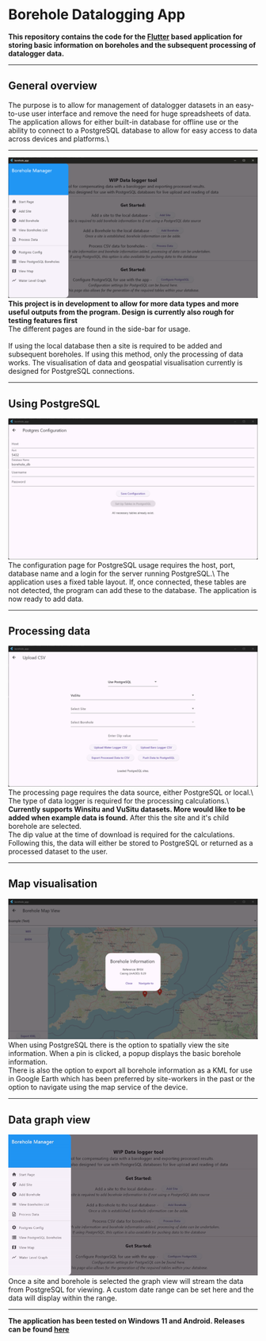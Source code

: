 # Borehole Datalogging App
**This repository contains the code for the [Flutter](https://github.com/flutter/flutter) based application for storing basic information on boreholes and the subsequent processing of datalogger data.** 

---

## General overview
The purpose is to allow for management of datalogger datasets in an easy-to-use user interface and remove the need for huge spreadsheets of data.\
The application allows for either built-in database for offline use or the ability to connect to a PostgreSQL database to allow for easy access to data across devices and platforms.\

---

![Homepage](resources/homepage.png) \
**This project is in development to allow for more data types and more useful outputs from the program. Design is currently also rough for testing features first** \
The different pages are found in the side-bar for usage.\
\
If using the local database then a site is required to be added and subsequent boreholes. If using this method, only the processing of data works. The visualisation of data and geospatial visualisation currently is designed for PostgreSQL connections.

---

## Using PostgreSQL
![PostgreSQL](resources/postgres_config.png) \
The configuration page for PostgreSQL usage requires the host, port, database name and a login for the server running PostgreSQL.\ 
The application uses a fixed table layout. If, once connected, these tables are not detected, the program can add these to the database. The application is now ready to add data.

---

## Processing data
![Processing](resources/process_page.png) \
The processing page requires the data source, either PostgreSQL or local.\ 
The type of data logger is required for the processing calculations.\ 
**Currently supports Winsitu and VuSitu datasets. More would like to be added when example data is found.** 
After this the site and it's child borehole are selected.\
The dip value at the time of download is required for the calculations. Following this, the data will either be stored to PostgreSQL or returned as a processed dataset to the user.

---

## Map visualisation
![Map](resources/map_page.png) \
When using PostgreSQL there is the option to spatially view the site information. When a pin is clicked, a popup displays the basic borehole information.\
There is also the option to export all borehole information as a KML for use in Google Earth which has been preferred by site-workers in the past or the option to navigate using the map service of the device.

---

## Data graph view
![Data view](resources/view_data.gif) \
Once a site and borehole is selected the graph view will stream the data from PostgreSQL for viewing. A custom date range can be set here and the data will display within the range.

---

**The application has been tested on Windows 11 and Android. Releases can be found [here](https://github.com/Hbm1g18/Borehole-Datalogging-App/releases)**
